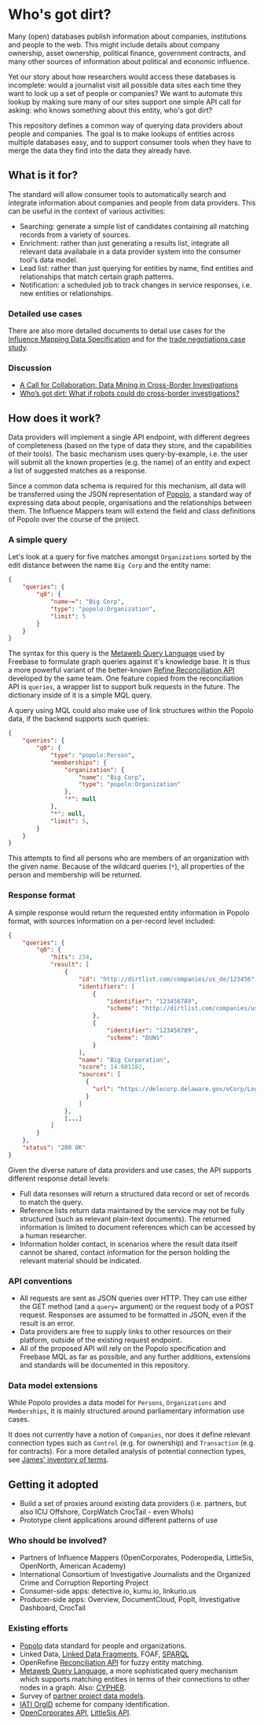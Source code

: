 # Who's got dirt?

Many (open) databases publish information about companies, institutions and people to the web. This might include details about company ownership, asset ownership, political finance, government contracts, and many other sources of information about political and economic influence.

Yet our story about how researchers would access these databases is incomplete: would a journalist visit all possible data sites each time they want to look up a set of people or companies? We want to automate this lookup by making sure many of our sites support one simple API call for asking: who knows something about this entity, who's got dirt?

This repository defines a common way of querying data providers about people and companies. The goal is to make lookups of entities across multiple databases easy, and to support consumer tools when they have to merge the data they find into the data they already have.

## What is it for?

The standard will allow consumer tools to automatically search and integrate information about companies and people from data providers. This can be useful in the context of various activities:

* Searching: generate a simple list of candidates containing all matching records from a variety of sources.
* Enrichment: rather than just generating a results list, integrate all relevant data availabale in a data provider system into the consumer tool's data model.
* Lead list: rather than just querying for entities by name, find entities and relationships that match certain graph patterns.
* Notification: a scheduled job to track changes in service responses, i.e. new entities or relationships.

### Detailed use cases

There are also more detailed documents to detail use cases for the [Influence Mapping Data Specification](https://docs.google.com/document/d/1PBH9WvwiJ899hJHCxoEdg6Ty6HHF21xYxi5QGgv5rak/edit#) and for the [trade negotiations case study](https://docs.google.com/document/d/11FMG2KlNigZkMhmdlHo1KynNAP8cY4hYEJCtYXBPsCI/edit).

### Discussion

* [A Call for Collaboration: Data Mining in Cross-Border Investigations](http://gijn.org/2015/05/19/a-call-for-collaboration-data-mining-in-cross-border-investigations/)
* [Who’s got dirt: What if robots could do cross-border investigations?](https://ijnet.org/en/blog/who%E2%80%99s-got-dirt-what-if-robots-could-do-cross-border-investigations)

## How does it work?

Data providers will implement a single API endpoint, with different degrees of completeness (based on the type of data they store, and the capabilities of their tools). The basic mechanism uses query-by-example, i.e. the user will submit all the known properties (e.g. the name) of an entity and expect a list of suggested matches as a response.

Since a common data schema is required for this mechanism, all data will be transferred using the JSON representation of [Popolo](http://www.popoloproject.com/), a standard way of expressing data about people, organisations and the relationships between them. The Influence Mappers team will extend the field and class definitions of Popolo over the course of the project.

### A simple query

Let's look at a query for five  matches amongst ``Organizations`` sorted by the edit distance between the name ``Big Corp`` and the entity name:

```json
{
    "queries": {
        "q0": {
            "name~=": "Big Corp",
            "type": "popolo:Organization",
            "limit": 5
        }
    }
}
```

The syntax for this query is the [Metaweb Query Language](http://wiki.freebase.com/wiki/MQL) used by Freebase to formulate graph queries against it's knowledge base. It is thus a more powerful variant of the better-known [Refine Reconciliation API](https://github.com/OpenRefine/OpenRefine/wiki/Reconciliation-Service-API) developed by the same team. One feature copied from the reconciliation API is ``queries``, a wrapper list to support bulk requests in the future. The dictionary inside of it is a simple MQL query.

A query using MQL could also make use of link structures within the Popolo data, if the backend supports such queries:

```json
{
    "queries": {
        "q0": {
            "type": "popolo:Person",
            "memberships": {
                "organization": {
                    "name": "Big Corp",
                    "type": "popolo:Organization"
                },
                "*": null
            },
            "*": null,
            "limit": 5,
        }
    }
}
```

This attempts to find all persons who are members of an organization with the given name. Because of the wildcard queries (``*``), all properties of the person and membership will be returned.

### Response format

A simple response would return the requested entity information in Popolo format, with sources information on a per-record level included:

```json
{
    "queries": {
        "q0": {
            "hits": 234,
            "result": [
                {
                    "id": "http://dirtlist.com/companies/us_de/123456",
                    "identifiers": [
                        {
                            "identifier": "123456789",
                            "scheme": "http://dirtlist.com/companies/us_de"
                        },
                        {
                            "identifier": "123456789",
                            "scheme": "DUNS"
                        }
                    ],
                    "name": "Big Corporation",
                    "score": 14.601182,
                    "sources": [
                      {
                        "url": "https://delecorp.delaware.gov/eCorp/LoginAnnualReportsCLF"
                      }
                    ]
                },
                [...]
            ]
        }
    },
    "status": "200 OK"
}
```

Given the diverse nature of data providers and use cases, the API supports different response detail levels:

* Full data resonses will return a structured data record or set of records to match the query.
* Reference lists return data maintained by the service may not be fully structured (such as relevant plain-text documents). The returned information is limited to document references which can be accessed by a human researcher.
* Information holder contact, in scenarios where the result data itself cannot be shared, contact information for the person holding the relevant material should be indicated.

### API conventions

* All requests are sent as JSON queries over HTTP. They can use either the GET method (and a ``query=`` argument) or the request body of a POST request. Responses are assumed to be formatted in JSON, even if the result is an error.
* Data providers are free to supply links to other resources on their platform, outside of the existing request endpoint. 
* All of the proposed API will rely on the Popolo specification and Freebase MQL as far as possible, and any further additions, extensions and standards will be documented in this repository.

### Data model extensions

While Popolo provides a data model for ``Persons``, ``Organizations`` and ``Memberships``, it is mainly structured around parliamentary information use cases.

It does not currently have a notion of ``Companies``, nor does it define relevant connection types such as ``Control`` (e.g. for ownership) and ``Transaction`` (e.g. for contracts). For a more detailed analysis of potential connection types, see [James' inventory of terms](https://docs.google.com/spreadsheets/d/1on99aF9QVWOwqZDtla9RLX5Wza6MHxbb4apZwbtHK-w/edit#gid=917587019).  

## Getting it adopted

* Build a set of proxies around existing data providers (i.e. partners, but also ICIJ Offshore, CorpWatch CrocTail - even WhoIs)
* Prototype client applications around different patterns of use
    
### Who should be involved?

* Partners of Influence Mappers (OpenCorporates, Poderopedia, LittleSis, OpenNorth, American Academy)
* International Consortium of Investigative Journalists and the Organized Crime and Corruption Reporting Project 
* Consumer-side apps: detective.io, kumu.io, linkurio.us
* Producer-side apps: Overview, DocumentCloud, PopIt, Investigative Dashboard, CrocTail

### Existing efforts

* [Popolo](http://www.popoloproject.com/) data standard for people and organizations.
* Linked Data, [Linked Data Fragments](http://linkeddatafragments.org/), FOAF, [SPARQL](http://www.w3.org/TR/rdf-sparql-query/)
* OpenRefine [Reconciliation API](https://github.com/OpenRefine/OpenRefine/wiki/Reconciliation-Service-API) for fuzzy entity matching.
* [Metaweb Query Language](http://wiki.freebase.com/wiki/MQL), a more sophisticated query mechanism which supports matching entities in terms of their connections to other nodes in a graph. Also: [CYPHER](http://neo4j.com/developer/cypher-query-language/).
* Survey of [partner project data models](https://docs.google.com/spreadsheets/d/1on99aF9QVWOwqZDtla9RLX5Wza6MHxbb4apZwbtHK-w/edit).
* [IATI OrgID](http://iatistandard.org/201/codelists/OrganisationRegistrationAgency/) scheme for company identification.
* [OpenCorporates API](https://api.opencorporates.com/), [LittleSis API](http://api.littlesis.org/).

